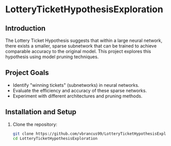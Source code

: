 ﻿# LotteryTicketHypothesisExploration

## Introduction
The Lottery Ticket Hypothesis suggests that within a large neural network, there exists a smaller, sparse subnetwork that can be trained to achieve comparable accuracy to the original model. This project explores this hypothesis using model pruning techniques.

## Project Goals
- Identify "winning tickets" (subnetworks) in neural networks.
- Evaluate the efficiency and accuracy of these sparse networks.
- Experiment with different architectures and pruning methods.

## Installation and Setup
1. Clone the repository:
   ```bash
   git clone https://github.com/vbrancus99/LotteryTicketHypothesisExploration.git
   cd LotteryTicketHypothesisExploration
